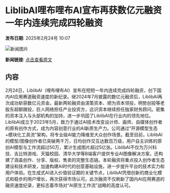 # LiblibAI哩布哩布AI宣布再获数亿元融资 一年内连续完成四轮融资

**发布日期**: 2025年2月24号 10:07

![新闻图片](https://upload.chinaz.com/2025/0224/6387598843829234758098798.png)

**新闻链接**: [点击查看原文](https://www.aibase.com/zh/news/15639)

## 内容

2月24日，LiblibAI（哩布哩布AI）宣布在短短一年内连续完成四轮融资，创下国内AI应用赛道融资速度的新纪录。继2024年7月披露的数亿元融资后，LiblibAI再次成功斩获数亿元资金。最新两轮融资由渶策资本、顺为资本领投，明势创投等老股东超额跟投，巨人网络担任产业投资方，远识资本继续担任独家财务顾问。密集的资本注入与头部机构的加持，进一步巩固了LiblibAI在行业内的领先地位。LiblibAI成立于2023年5月，致力于通过AI技术改变设计师、画师、自媒体创作者的原有创作方式，成为内容创意行业的AI新质生产力。公司通过“开源模型生态+模块化工具流”架构，将专业级AI能力降维至大众创作场景。截至目前，LiblibAI的模型/图像创作者已突破两千万，日均创作交互达数百万级，用户自主训练的原创AI模型与工作流超过50万，累计生成图片超过5亿张。LiblibAI不仅为万兴科技、吉比特游戏、天猫校园、清华大学等B端客户提供专业AI图像解决方案，还构建了涵盖创作、分享、版权、售卖的完整生态链。本轮融资将重点投入创作者生态建设和技术研发，加速构建AI时代的创意基础设施，进一步提升平台的技术实力和用户体验。在生成式AI进入价值验证期的关键节点，LiblibAI凭借创新的商业化模式和稳步的用户增长，再次获得市场认可。此次融资不仅刷新了国内AI应用赛道的融资速度纪录，更标志着市场对“AI原生工作流”战略的高度认可。
